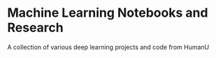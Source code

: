 # Machine Learning Notebooks and Research

A collection of various deep learning projects and code from HumanU
